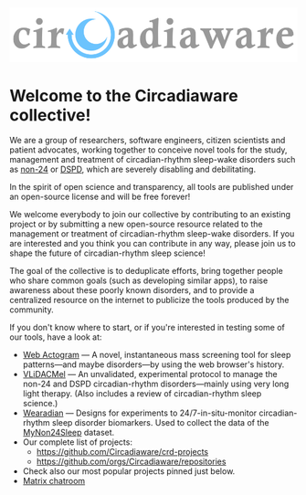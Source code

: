 ![](https://github.com/Circadiaware/circadiaware-design/raw/main/logo/circadiaware-text-logo6-font3-test2.png)

# Welcome to the Circadiaware collective!

We are a group of researchers, software engineers, citizen scientists and patient advocates, working together to conceive novel tools for the study, management and treatment of circadian-rhythm sleep-wake disorders such as [non-24](https://en.wikipedia.org/wiki/Non-24-hour_sleep%E2%80%93wake_disorder) or [DSPD](https://en.wikipedia.org/wiki/Delayed_sleep_phase_disorder), which are severely disabling and debilitating.

In the spirit of open science and transparency, all tools are published under an open-source license and will be free forever!

We welcome everybody to join our collective by contributing to an existing project or by submitting a new open-source resource related to the management or treatment of circadian-rhythm sleep-wake disorders. If you are interested and you think you can contribute in any way, please join us to shape the future of circadian-rhythm sleep science!

The goal of the collective is to deduplicate efforts, bring together people who share common goals (such as developing similar apps), to raise awareness about these poorly known disorders, and to provide a centralized resource on the internet to publicize the tools produced by the community.

If you don't know where to start, or if you're interested in testing some of our tools, have a look at:
* [Web Actogram](https://github.com/Circadiaware/webactogram) &mdash; A novel, instantaneous mass screening tool for sleep patterns&mdash;and maybe disorders&mdash;by using the web browser's history.
* [VLiDACMel](https://circadiaware.github.io/VLiDACMel-entrainment-therapy-non24/SleepNon24VLiDACMel.html) &mdash; An unvalidated, experimental protocol to manage the non-24 and DSPD circadian-rhythm disorders&mdash;mainly using very long light therapy. (Also includes a review of circadian-rhythm sleep science.)
* [Wearadian](https://circadiaware.github.io/wearadian/docs/Wearadian.html) &mdash; Designs for experiments to 24/7-in-situ-monitor circadian-rhythm sleep disorder biomarkers. Used to collect the data of the [MyNon24Sleep](https://figshare.com/projects/MyNon24_-_A_self-study_of_the_circadian_rhythm_and_its_altering_factors/101804) dataset.
* Our complete list of projects:
  * https://github.com/Circadiaware/crd-projects
  * https://github.com/orgs/Circadiaware/repositories
* Check also our most popular projects pinned just below.
* [Matrix chatroom](https://matrix.to/#/#circadiaware:matrix.org)
